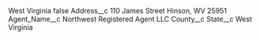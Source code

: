 <?xml version="1.0" encoding="UTF-8"?>
<CustomMetadata xmlns="http://soap.sforce.com/2006/04/metadata" xmlns:xsi="http://www.w3.org/2001/XMLSchema-instance" xmlns:xsd="http://www.w3.org/2001/XMLSchema">
    <label>West Virginia</label>
    <protected>false</protected>
    <values>
        <field>Address__c</field>
        <value xsi:type="xsd:string">110 James Street
Hinson, WV 25951</value>
    </values>
    <values>
        <field>Agent_Name__c</field>
        <value xsi:type="xsd:string">Northwest Registered Agent LLC</value>
    </values>
    <values>
        <field>County__c</field>
        <value xsi:nil="true"/>
    </values>
    <values>
        <field>State__c</field>
        <value xsi:type="xsd:string">West Virginia</value>
    </values>
</CustomMetadata>
